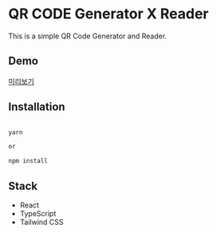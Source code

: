 # QR CODE Generator X Reader

This is a simple QR Code Generator and Reader.

## Demo

[미리보기](https://qrqrqr.netlify.app/)

## Installation

```bash

yarn

or

npm install

```

## Stack

- React
- TypeScript
- Tailwind CSS
